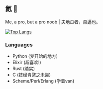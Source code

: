 ## 氦 👋
Me, a pro, but a pro noob | 夫地瓜者，菜逼也。

[![Top Langs](https://github-readme-stats.vercel.app/api/top-langs/?username=dongdigua&layout=compact&langs_count=10&hide=org,markdown,css,html&exclude_repo=tetris-custom,nur-pkg)](https://github.com/anuraghazra/github-readme-stats)
### Languages
- Python (梦开始的地方)
- Elixir (超喜欢!)
- Rust (踏实)
- C (技经肯綮之未尝)
- Scheme/Perl/Erlang (学着van)

